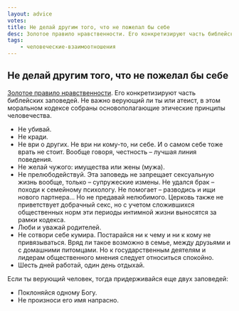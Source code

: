 ```yaml
---
layout: advice
votes:
title: Не делай другим того, что не пожелал бы себе
desc: Золотое правило нравственности. Его конкретизируют часть библейских заповедей. Не важно верующий ли ты или атеист, в этом моральном кодексе собраны основополагающие этические принципы человечества.
tags:
    - человеческие-взаимоотношения
---
```


## Не делай другим того, что не пожелал бы себе

[Золотое правило нравственности](https://ru.wikipedia.org/wiki/Золотое_правило_нравственности). Его конкретизируют часть библейских заповедей. Не важно верующий ли ты или атеист, в этом моральном кодексе собраны основополагающие этические принципы человечества.

- Не убивай.
- Не кради.
- Не ври о других. Не ври ни кому-то, ни себе. И о самом себе тоже врать не стоит. Вообще говоря, честность – лучшая линия поведения.
- Не желай чужого: имущества или жены (мужа).
- Не прелюбодействуй. Эта заповедь не запрещает сексуальную жизнь вообще, только – супружеские измены. Не удался брак – походи к семейному психологу. Не помогает – разводись и ищи нового партнера… Но не предавай нелюбимого. Церковь также не приветствует добрачный секс, но с учетом сложившихся общественных норм эти периоды интимной жизни выносятся за рамки кодекса.
- Люби и уважай родителей.
- Не сотвори себе кумира. Постарайся ни к чему и ни к кому не привязываться. Вряд ли такое возможно в семье, между друзьями и с домашними питомцами. Но к государственным деятелям и лидерам общественного мнения следует относиться спокойно.
- Шесть дней работай, один день отдыхай.

Если ты верующий человек, тогда придерживайся еще двух заповедей:

- Поклоняйся одному Богу.
- Не произноси его имя напрасно.
